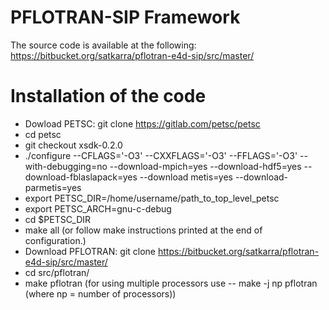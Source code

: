 # PFLOTRAN-SIP Framework
The source code is available at the following:
<https://bitbucket.org/satkarra/pflotran-e4d-sip/src/master/>
# Installation of the code
- Dowload PETSC: git clone <https://gitlab.com/petsc/petsc>
- cd petsc
- git checkout xsdk-0.2.0
- ./configure --CFLAGS='-O3' --CXXFLAGS='-O3' --FFLAGS='-O3' --with-debugging=no --download-mpich=yes --download-hdf5=yes --download-fblaslapack=yes --download metis=yes --download-parmetis=yes
- export PETSC\_DIR=/home/username/path\_to\_top\_level\_petsc
- export PETSC\_ARCH=gnu-c-debug
- cd \$PETSC\_DIR
- make all (or follow make instructions printed at the end of configuration.)
- Download PFLOTRAN: git clone <https://bitbucket.org/satkarra/pflotran-e4d-sip/src/master/>
- cd src/pflotran/
- make pflotran (for using multiple processors use -- make -j np pflotran (where np = number of processors))

